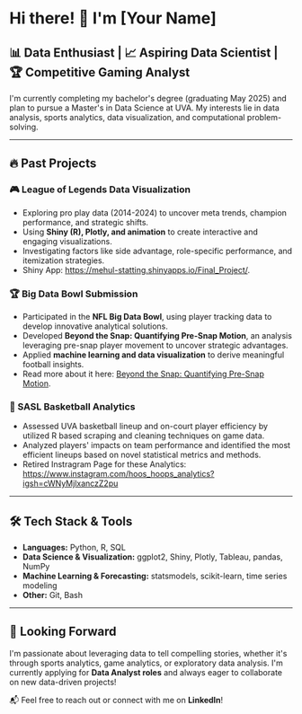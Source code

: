 # Hi there! 👋 I'm [Your Name]

## 📊 Data Enthusiast | 📈 Aspiring Data Scientist | 🏆 Competitive Gaming Analyst

I'm currently completing my bachelor's degree (graduating May 2025) and plan to pursue a Master's in Data Science at UVA. My interests lie in data analysis, sports analytics, data visualization, and computational problem-solving.

---

## 🔥 Past Projects

### 🎮 League of Legends Data Visualization

- Exploring pro play data (2014-2024) to uncover meta trends, champion performance, and strategic shifts.
- Using **Shiny (R), Plotly, and animation** to create interactive and engaging visualizations.
- Investigating factors like side advantage, role-specific performance, and itemization strategies.
- Shiny App: https://mehul-statting.shinyapps.io/Final_Project/.

### 🏆 Big Data Bowl Submission

- Participated in the **NFL Big Data Bowl**, using player tracking data to develop innovative analytical solutions.
- Developed **Beyond the Snap: Quantifying Pre-Snap Motion**, an analysis leveraging pre-snap player movement to uncover strategic advantages.
- Applied **machine learning and data visualization** to derive meaningful football insights.
- Read more about it here: [Beyond the Snap: Quantifying Pre-Snap Motion](https://www.kaggle.com/code/maxvanzandt/beyond-the-snap-quantifying-pre-snap-motion).

### 🏀 SASL Basketball Analytics

- Assessed UVA basketball lineup and on-court player efficiency by utilized R based scraping and cleaning techniques on game data.
- Analyzed players' impacts on team performance and identified the most efficient lineups based on novel statistical metrics and methods.
- Retired Instragram Page for these Analytics: https://www.instagram.com/hoos_hoops_analytics?igsh=cWNyMjlxanczZ2pu


---

## 🛠️ Tech Stack & Tools

- **Languages:** Python, R, SQL
- **Data Science & Visualization:** ggplot2, Shiny, Plotly, Tableau, pandas, NumPy
- **Machine Learning & Forecasting:** statsmodels, scikit-learn, time series modeling
- **Other:** Git, Bash

---

## 🚀 Looking Forward

I'm passionate about leveraging data to tell compelling stories, whether it's through sports analytics, game analytics, or exploratory data analysis. I'm currently applying for **Data Analyst roles** and always eager to collaborate on new data-driven projects!

📬 Feel free to reach out or connect with me on **LinkedIn**!


